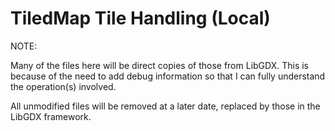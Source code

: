 
TiledMap Tile Handling (Local)
==============================

NOTE:

Many of the files here will be direct copies of those from LibGDX.
This is because of the need to add debug information so that I can fully
understand the operation(s) involved.

All unmodified files will be removed at a later date, replaced by those
in the LibGDX framework.
